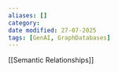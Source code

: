 ```yaml
---
aliases: []
category:
date modified: 27-07-2025
tags: [GenAI, GraphDatabases]
---
```

[[Semantic Relationships]]

